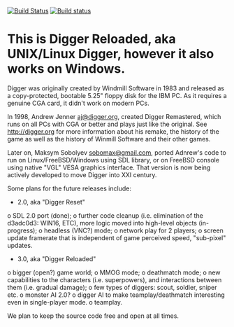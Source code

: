 [![Build Status](https://travis-ci.org/michaelknigge/digger.svg?branch=master)](https://travis-ci.org/michaelknigge/digger) [![Build status](https://ci.appveyor.com/api/projects/status/j89k9v2qrxqp6mgt/branch/master?svg=true)](https://ci.appveyor.com/project/michaelknigge/digger/branch/master)

# This is Digger Reloaded, aka UNIX/Linux Digger, however it also works on Windows.

Digger was originally created by Windmill Software in 1983 and released as a
copy-protected, bootable 5.25" floppy disk for the IBM PC. As it requires a
genuine CGA card, it didn't work on modern PCs.

In 1998, Andrew Jenner <aj@digger.org>, created Digger Remastered, which runs
on all PCs with CGA or better and plays just like the original. See http://digger.org for
more information about his remake, the history of the game as well as the history
of Winmill Software and their other games.

Later on, Maksym Sobolyev <sobomax@gmail.com>, ported Adnrew's code to run
on Linux/FreeBSD/Windows using SDL library, or on FreeBSD console using
native "VGL" VESA graphics interface. That version is now being actively
developed to move Digger into XXI century.

Some plans for the future releases include:

- 2.0, aka "Digger Reset"

 o SDL 2.0 port (done);
 o further code cleanup (i.e. elimination of the d3adc0d3: WIN16, ETC), more
   logic moved into high-level objects (in-progress);
 o headless (VNC?) mode;
 o network play for 2 players;
 o screen update framerate that is independent of game perceived speed,
   "sub-pixel" updates.

- 3.0, aka "Digger Reloaded"

 o bigger (open?) game world;
 o MMOG mode;
 o deathmatch mode;
 o new capabilities to the characters (i.e. superpowers), and interactions between
   them (i.e. gradual damage);
 o few types of diggers: scout, soldier, sniper etc.
 o monster AI 2.0?
 o digger AI to make teamplay/deathmatch interesting even in single-player mode.
 o teamplay.

We plan to keep the source code free and open at all times.
